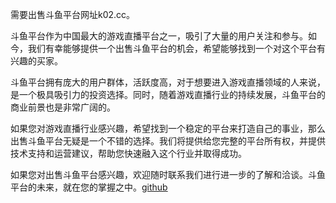 需要出售斗鱼平台网址k02.cc。

斗鱼平台作为中国最大的游戏直播平台之一，吸引了大量的用户关注和参与。如今，我们有幸能够提供一个出售斗鱼平台的机会，希望能够找到一个对这个平台有兴趣的买家。

斗鱼平台拥有庞大的用户群体，活跃度高，对于想要进入游戏直播领域的人来说，是一个极具吸引力的投资选择。同时，随着游戏直播行业的持续发展，斗鱼平台的商业前景也是非常广阔的。

如果您对游戏直播行业感兴趣，希望找到一个稳定的平台来打造自己的事业，那么出售斗鱼平台无疑是一个不错的选择。我们将提供给您完整的平台所有权，并提供技术支持和运营建议，帮助您快速融入这个行业并取得成功。

如果您对出售斗鱼平台感兴趣，欢迎随时联系我们进行进一步的了解和洽谈。斗鱼平台的未来，就在您的掌握之中。[github](https://github.com)